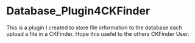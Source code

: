# Database_Plugin4CKFinder
This is a plugin I created to store file information to the database each upload a file in a CKFinder. Hope this usefel to the others CKFinder User.
